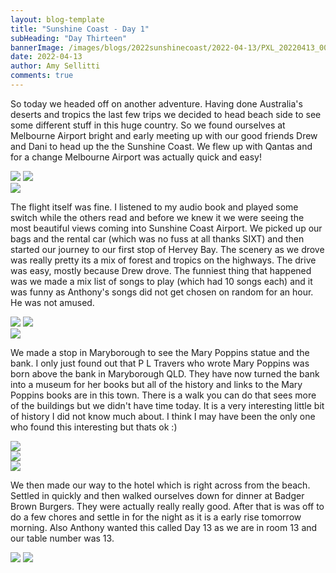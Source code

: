 ```yaml
---
layout: blog-template
title: "Sunshine Coast - Day 1"
subHeading: "Day Thirteen"
bannerImage: /images/blogs/2022sunshinecoast/2022-04-13/PXL_20220413_001929174.MP.jpg_compressed.JPEG
date: 2022-04-13
author: Amy Sellitti
comments: true
---
```


So today we headed off on another adventure. Having done Australia's deserts and tropics the last few trips we decided to head beach side to see some different stuff in this huge country. So we found ourselves at Melbourne Airport bright and early meeting up with our good friends Drew and Dani to head up the the Sunshine Coast. We flew up with Qantas and for a change Melbourne Airport was actually quick and easy!

<div class="grid-2c">
  <img src="/images/blogs/2022sunshinecoast/2022-04-13/PXL_20220413_001929174.MP.jpg_compressed.JPEG"/>
  <img src="/images/blogs/2022sunshinecoast/2022-04-13/PXL_20220413_010121204.MP.jpg_compressed.JPEG"/>
</div>
<div class="center-image"><img src="/images/blogs/2022sunshinecoast/2022-04-13/PXL_20220413_014050652.jpg_compressed.JPEG" /></div>

The flight itself was fine. I listened to my audio book and played some switch while the others read and before we knew it we were seeing the most beautiful views coming into Sunshine Coast Airport. We picked up our bags and the rental car (which was no fuss at all thanks SIXT) and then started our journey to our first stop of Hervey Bay. The scenery as we drove was really pretty its a mix of forest and tropics on the highways.  The drive was easy, mostly because Drew drove. The funniest thing that happened was we made a mix list of songs to play (which had 10 songs each) and it was funny as Anthony's songs did not get chosen on random for an hour. He was not amused. 

<div class="grid-2c">
  <img src="/images/blogs/2022sunshinecoast/2022-04-13/PXL_20220413_023709556.jpg_compressed.JPEG"/>
  <img src="/images/blogs/2022sunshinecoast/2022-04-13/PXL_20220413_034129971.jpg_compressed.JPEG"/>
</div>
<div class="center-image"><img src="/images/blogs/2022sunshinecoast/2022-04-13/PXL_20220413_043551007.jpg_compressed.JPEG" /></div>

We made a stop in Maryborough to see the Mary Poppins statue and the bank. I only just found out that P L Travers who wrote Mary Poppins was born above the bank in Maryborough QLD. They have now turned the bank into a museum for her books but all of the history and links to the Mary Poppins books are in this town. There is a walk you can do that sees more of the buildings but we didn't have time today. It is a very interesting little bit of history I did not know much about. I think I may have been the only one who found this interesting but thats ok :)

<div class="center-image"><img src="/images/blogs/2022sunshinecoast/2022-04-13/PXL_20220413_070607853.jpg_compressed.JPEG" /></div>
<div class="center-image"><img src="/images/blogs/2022sunshinecoast/2022-04-13/PXL_20220413_070629169.MP.jpg_compressed.JPEG" /></div>
<div class="center-image"><img src="/images/blogs/2022sunshinecoast/2022-04-13/PXL_20220413_070827068.jpg_compressed.JPEG" /></div>

We then made our way to the hotel which is right across from the beach. Settled in quickly and then walked ourselves down for dinner at Badger Brown Burgers. They were actually really really good. After that is was off to do a few chores and settle in for the night as it is a early rise tomorrow morning. Also Anthony wanted this called Day 13 as we are in room 13 and our table number was 13.

<div class="grid-2c">
  <img src="/images/blogs/2022sunshinecoast/2022-04-13/PXL_20220413_082524135.MP.jpg_compressed.JPEG"/>
  <img src="/images/blogs/2022sunshinecoast/2022-04-13/PXL_20220413_084314823.jpg_compressed.JPEG"/>
</div>